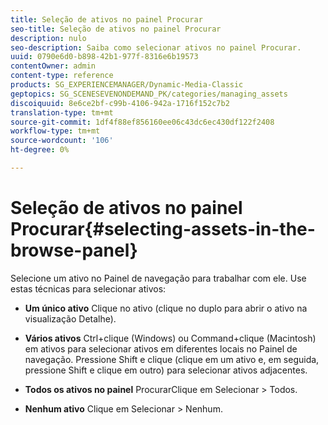 ```yaml
---
title: Seleção de ativos no painel Procurar
seo-title: Seleção de ativos no painel Procurar
description: nulo
seo-description: Saiba como selecionar ativos no painel Procurar.
uuid: 0790e6d0-b898-42b1-977f-8316e6b19573
contentOwner: admin
content-type: reference
products: SG_EXPERIENCEMANAGER/Dynamic-Media-Classic
geptopics: SG_SCENESEVENONDEMAND_PK/categories/managing_assets
discoiquuid: 8e6ce2bf-c99b-4106-942a-1716f152c7b2
translation-type: tm+mt
source-git-commit: 1df4f88ef856160ee06c43dc6ec430df122f2408
workflow-type: tm+mt
source-wordcount: '106'
ht-degree: 0%

---
```



# Seleção de ativos no painel Procurar{#selecting-assets-in-the-browse-panel}

Selecione um ativo no Painel de navegação para trabalhar com ele. Use estas técnicas para selecionar ativos:

* **Um único ativo** Clique no ativo (clique no duplo para abrir o ativo na visualização Detalhe).

* **Vários ativos** Ctrl+clique (Windows) ou Command+clique (Macintosh) em ativos para selecionar ativos em diferentes locais no Painel de navegação. Pressione Shift e clique (clique em um ativo e, em seguida, pressione Shift e clique em outro) para selecionar ativos adjacentes.

* **Todos os ativos no painel** ProcurarClique em Selecionar > Todos.

* **Nenhum ativo** Clique em Selecionar > Nenhum.

